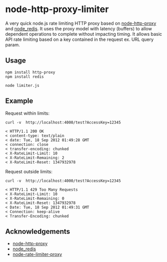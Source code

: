 node-http-proxy-limiter
=======================

A very quick node.js rate limiting HTTP proxy based on [node-http-proxy](https://github.com/nodejitsu/node-http-proxy) and [node_redis](https://github.com/mranney/node_redis). It uses the proxy model with latency (buffers) to allow dependent operations to complete without impacting timing.
It allows basic API rate limiting based on a key contained in the request ex. URL query param.


Usage
---

	npm install http-proxy
	npm install redis

	node limiter.js


Example
---

Request within limits:

	curl -v  http://localhost:4000/test?AccessKey=12345
 
	< HTTP/1.1 200 OK
	< content-type: text/plain
	< date: Tue, 18 Sep 2012 01:49:28 GMT
	< connection: close
	< transfer-encoding: chunked
	< X-RateLimit-Limit: 10
	< X-RateLimit-Remaining: 2
	< X-RateLimit-Reset: 1347932978



Request outside limits:

	curl -v  http://localhost:4000/test?AccessKey=12345

	< HTTP/1.1 429 Too Many Requests
	< X-RateLimit-Limit: 10
	< X-RateLimit-Remaining: 0
	< X-RateLimit-Reset: 1347932978
	< Date: Tue, 18 Sep 2012 01:49:31 GMT
	< Connection: keep-alive
	< Transfer-Encoding: chunked



Acknowledgements
---

 * [node-http-proxy](https://github.com/nodejitsu/node-http-proxy)
 * [node_redis](https://github.com/mranney/node_redis)
 * [node-rate-limiter-proxy](https://github.com/joshdevins/node-rate-limiter-proxy)